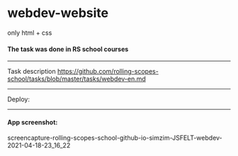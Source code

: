 # webdev-website
only html + css
#### The task was done in RS school courses
_______________________________________________________________________________________

Task description
https://github.com/rolling-scopes-school/tasks/blob/master/tasks/webdev-en.md
_______________________________________________________________________________________

Deploy:
_______________________________________________________________________________________

#### App screenshot:
screencapture-rolling-scopes-school-github-io-simzim-JSFELT-webdev-2021-04-18-23_16_22



